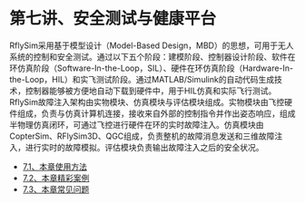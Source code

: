 # 第七讲、安全测试与健康平台

RflySim采用基于模型设计（Model-Based Design，MBD）的思想，可用于无人系统的控制和安全测试。通过以下五个阶段：建模阶段、控制器设计阶段、软件在环仿真阶段（Software-In-the-Loop，SIL）、硬件在环仿真阶段（Hardware-In-the-Loop，HIL）和实飞测试阶段。通过MATLAB/Simulink的自动代码生成技术，控制器能够被方便地自动下载到硬件中，用于HIL仿真和实际飞行测试。
RflySim故障注入架构由实物模块、仿真模块与评估模块组成。实物模块由飞控硬件组成，负责与仿真计算机连接，接收来自外部的控制指令并作出姿态响应，组成半物理仿真闭环，可通过飞控进行硬件在环的实时故障注入。仿真模块由CopterSim、RFlySim3D、QGC组成，负责整机的故障消息发送和三维故障注入，进行实时的故障模拟。评估模块负责输出故障注入之后的安全状况。

* [7.1、本章使用方法](RflySimPHM.md)
* [7.2、本章精彩案例](CoreExp.md)
* [7.3、本章常见问题](FAQ.md)
